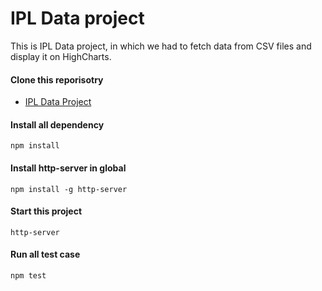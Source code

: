 # IPL Data project

This is IPL Data project, in which we had to fetch data from CSV files and display it on HighCharts. 

#### Clone this reporisotry
- [IPL Data Project](https://github.com/devdilip/ipl-data-project.git)


#### Install all dependency
```
npm install
```

#### Install http-server in global
``` 
npm install -g http-server
```

#### Start this project
```
http-server
```

#### Run all test case
```
npm test
```
